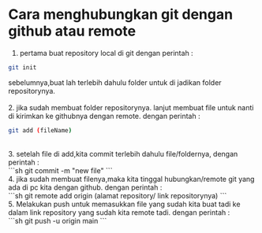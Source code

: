 # Cara menghubungkan git dengan github atau remote
1. pertama buat repository local di git dengan perintah : <br>
```sh
git init
```
sebelumnya,buat lah terlebih dahulu folder untuk di jadikan folder repositorynya.
<br>
<br>
2. jika sudah membuat folder repositorynya. lanjut membuat file untuk nanti di kirimkan ke githubnya dengan remote. dengan perintah : 
<br>
```sh
git add (fileName)
```
<br>
3. setelah file di add,kita commit terlebih dahulu file/foldernya, dengan perintah :
<br>
 ```sh
git commit -m "new file"
```
<br>
4. jika sudah membuat filenya,maka kita tinggal hubungkan/remote git yang ada di pc kita dengan github. dengan perintah :
<br>
```sh
git remote add origin (alamat repository/ link repositorynya)
```
<br>
5. Melakukan push untuk memasukkan file yang sudah kita buat tadi ke dalam link repository yang sudah kita remote tadi. dengan perintah :
<br>
```sh
git push -u origin main
```
<br>










